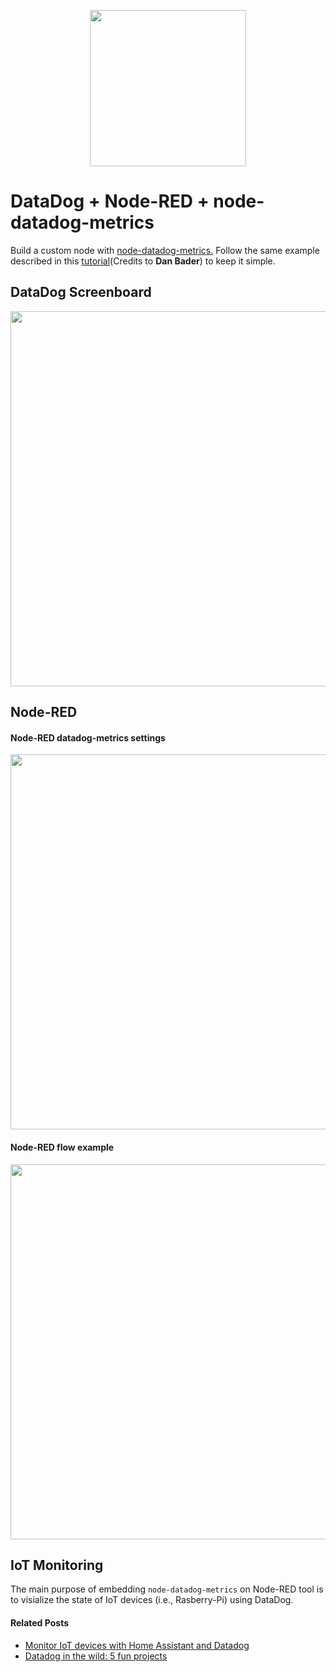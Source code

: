 
<p align="center">
<img src="https://github.com/phyunsj/datadog-node-red/blob/master/icons/datadog.node-red.png" width="250px"/>
</p>

# DataDog + Node-RED + node-datadog-metrics

Build a custom node with [node-datadog-metrics.](https://github.com/dbader/node-datadog-metrics)  Follow the same example described in this [tutorial](https://dbader.org/blog/monitoring-your-nodejs-app-with-datadog)(Credits to **Dan Bader**)  to keep it simple. 

## DataDog Screenboard

<p align="center">
<img src="https://github.com/phyunsj/datadog-node-red/blob/master/icons/datadog-metrics-screenboard.gif" width="600px"/>
</p>


## Node-RED 

#### Node-RED datadog-metrics settings

<p align="center">
<img src="https://github.com/phyunsj/datadog-node-red/blob/master/icons/datadog-node-red-menu.png" width="600px"/>
</p>

#### Node-RED flow example

<p align="center">
<img src="https://github.com/phyunsj/datadog-node-red/blob/master/icons/datadog-node-red-flow.png" width="600px"/>
</p>

## IoT Monitoring 

The main purpose of embedding `node-datadog-metrics` on Node-RED tool is to visialize the state of IoT devices (i.e., Rasberry-Pi) using DataDog. 

#### Related Posts

- [Monitor IoT devices with Home Assistant and Datadog](https://www.datadoghq.com/blog/monitor-home-assistant/)
- [Datadog in the wild: 5 fun projects](https://www.datadoghq.com/blog/datadog-in-the-wild-5-fun-projects/)
